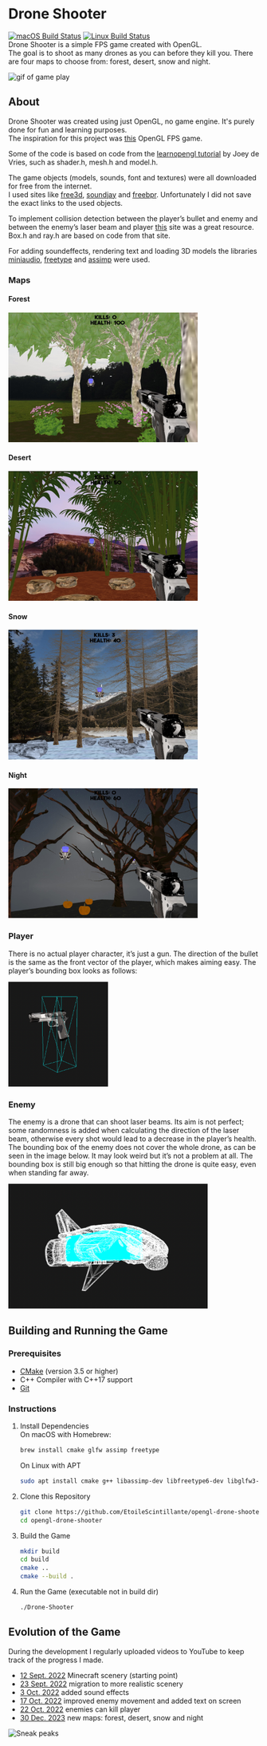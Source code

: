 # Drone Shooter
[![macOS Build Status](https://github.com/EtoileScintillante/opengl-drone-shooter/workflows/Build-macOS-arm64/badge.svg)](https://github.com/opengl-drone-shooter/actions) [![Linux Build Status](https://github.com/EtoileScintillante/opengl-drone-shooter/workflows/Build-Linux-x86/badge.svg)](https://github.com/opengl-drone-shooter/actions)    
Drone Shooter is a simple FPS game created with OpenGL.  
The goal is to shoot as many drones as you can before they kill you.
There are four maps to choose from: forest, desert, snow and night. 

<img src="doc/ingame_gif.gif" width="400" height="290" alt="gif of game play" />

## About
Drone Shooter was created using just OpenGL, no game engine. It's purely done for fun and learning purposes.  
The inspiration for this project was [this](https://www.youtube.com/watch?v=wIIxI3P_TCc) OpenGL FPS game.

Some of the code is based on code from the [learnopengl tutorial](https://learnopengl.com/) by Joey de Vries,
such as shader.h, mesh.h and model.h.  

The game objects (models, sounds, font and textures) were all downloaded for free from the internet.  
I used sites like [free3d](https://free3d.com/), [soundjay](https://www.soundjay.com/gun-sound-effect.html) and [freebpr](https://freepbr.com/). Unfortunately I did not save the exact links to the used objects.  

To implement collision detection between the player’s bullet and enemy and between the enemy’s laser beam and player [this](https://www.scratchapixel.com/lessons/3d-basic-rendering/minimal-ray-tracer-rendering-simple-shapes/ray-box-intersection) site was a great resource. Box.h and ray.h are based on code from that site. 

For adding soundeffects, rendering text and loading 3D models the libraries [miniaudio](https://github.com/mackron/miniaudio), [freetype](http://freetype.org/) and [assimp](https://github.com/assimp/assimp) were used.

### Maps
#### Forest     
<img src="doc/ingame_forest.jpg" width="380" height="260" alt="screenshot of forest map" />

#### Desert   
<img src="doc/ingame_desert.jpg" width="380" height="260" alt="screenshot of desert map" />

#### Snow  
<img src="doc/ingame_snow.jpg" width="380" height="260" alt="screenshot of snow map" />

#### Night
<img src="doc/ingame_night.jpg" width="380" height="260" alt="screenshot of night map" />  

### Player
There is no actual player character, it’s just a gun. The direction of the bullet is the same as the front vector of the player, which makes aiming easy. The player’s bounding box looks as follows:

<img src="doc/player_bbox/front_side.png" width="200" height="210" alt="bounding box player" />

### Enemy
The enemy is a drone that can shoot laser beams. Its aim is not perfect; some randomness is added when calculating the direction of the laser beam, otherwise every shot would lead to a decrease in the player’s health.   
The bounding box of the enemy does not cover the whole drone, as can be seen in the image below. It may look weird but it’s not a problem at all. The bounding box is still big enough so that hitting the drone is quite easy, even when standing far away. 

<img src="doc/enemy_bbox/front_side.png" width="400" height="250" alt="bounding box enemy" />

## Building and Running the Game 
### Prerequisites

- [CMake](https://cmake.org) (version 3.5 or higher)
- C++ Compiler with C++17 support
- [Git](https://git-scm.com)

### Instructions
1. Install Dependencies  
   On macOS with Homebrew:
   ```bash
   brew install cmake glfw assimp freetype
   ```
   On Linux with APT
   ```bash
   sudo apt install cmake g++ libassimp-dev libfreetype6-dev libglfw3-dev libx11-dev libxrandr-dev libxinerama-dev libxcursor-dev libxi-dev
   ```

2. Clone this Repository

    ```bash
    git clone https://github.com/EtoileScintillante/opengl-drone-shooter.git
    cd opengl-drone-shooter
    ```

3. Build the Game

    ```bash
    mkdir build
    cd build
    cmake ..
    cmake --build .
    ```

4. Run the Game (executable not in build dir)

    ```bash
    ./Drone-Shooter
    ```

## Evolution of the Game
During the development I regularly uploaded videos to YouTube to keep track of the progress I made.

- [12 Sept. 2022](https://youtu.be/qpYmfjfTjCA) Minecraft scenery (starting point)
- [23 Sept. 2022](https://youtu.be/ef7LN32q7J0) migration to more realistic scenery
- [3 Oct. 2022](https://youtu.be/Qg2YRp42_rg) added sound effects
- [17 Oct. 2022](https://youtu.be/Spv8I2WCzuU) improved enemy movement and added text on screen
- [22 Oct. 2022](https://youtu.be/Ox03BBIdRAc) enemies can kill player
- [30 Dec. 2023](https://youtu.be/4EliOM1DS_s) new maps: forest, desert, snow and night

![Sneak peaks](doc)